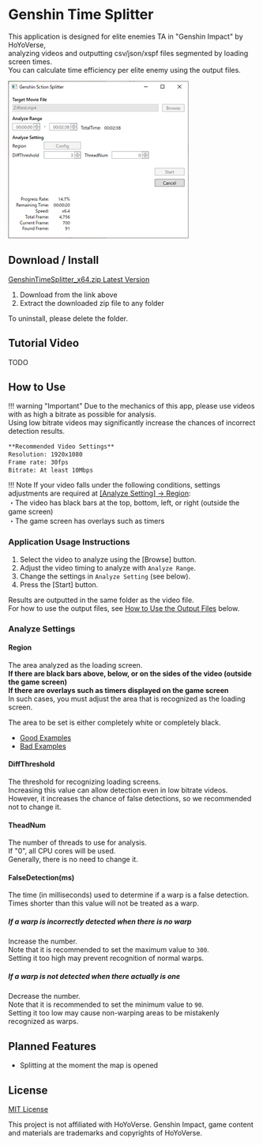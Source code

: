 # Genshin Time Splitter

This application is designed for elite enemies TA in "Genshin Impact" by HoYoVerse,  
analyzing videos and outputting csv/json/xspf files segmented by loading screen times.  
You can calculate time efficiency per elite enemy using the output files.  

![](./img/app.png)

## Download / Install

[GenshinTimeSplitter_x64.zip Latest Version](https://github.com/saipan-fez/GenshinTimeSplitter/releases/latest/download/GenshinTimeSplitter_x64.zip)

1. Download from the link above
1. Extract the downloaded zip file to any folder

To uninstall, please delete the folder.

## Tutorial Video

TODO

## How to Use

!!! warning "Important"
    Due to the mechanics of this app, please use videos with as high a bitrate as possible for analysis.  
    Using low bitrate videos may significantly increase the chances of incorrect detection results.  

    **Recommended Video Settings**  
    Resolution: 1920x1080  
    Frame rate: 30fps  
    Bitrate: At least 10Mbps  

!!! Note
    If your video falls under the following conditions, settings adjustments are required at [[Analyze Setting] -> Region](#region):  
    ・The video has black bars at the top, bottom, left, or right (outside the game screen)  
    ・The game screen has overlays such as timers  

### Application Usage Instructions

1. Select the video to analyze using the [Browse] button.
1. Adjust the video timing to analyze with `Analyze Range`.
1. Change the settings in `Analyze Setting` (see below).
1. Press the [Start] button.

Results are outputted in the same folder as the video file.  
For how to use the output files, see [How to Use the Output Files](./output_file_usage.en.md) below.  

### Analyze Settings

#### Region

The area analyzed as the loading screen.  
**If there are black bars above, below, or on the sides of the video (outside the game screen)**  
**If there are overlays such as timers displayed on the game screen**  
In such cases, you must adjust the area that is recognized as the loading screen.  

The area to be set is either completely white or completely black.

- [Good Examples](./img/setting_region_OK.drawio.png)
- [Bad Examples](./img/setting_region_NG.drawio.png)

#### DiffThreshold

The threshold for recognizing loading screens.  
Increasing this value can allow detection even in low bitrate videos.  
However, it increases the chance of false detections, so we recommended not to change it.  

#### TheadNum

The number of threads to use for analysis.  
If "0", all CPU cores will be used.  
Generally, there is no need to change it.  

#### FalseDetection(ms)

The time (in milliseconds) used to determine if a warp is a false detection.  
Times shorter than this value will not be treated as a warp.  

##### If a warp is incorrectly detected when there is no warp

Increase the number.  
Note that it is recommended to set the maximum value to `300`.  
Setting it too high may prevent recognition of normal warps.

##### If a warp is not detected when there actually is one

Decrease the number.  
Note that it is recommended to set the minimum value to `90`.  
Setting it too low may cause non-warping areas to be mistakenly recognized as warps.

## Planned Features

- Splitting at the moment the map is opened

## License

[MIT License](https://github.com/saipan-fez/GenshinTimeSplitter/blob/main/LICENSE)

This project is not affiliated with HoYoVerse.
Genshin Impact, game content and materials are trademarks and copyrights of HoYoVerse.
